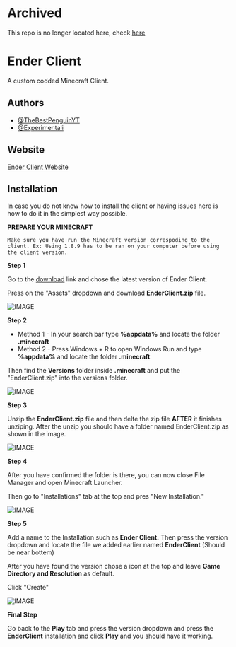 # Archived
This repo is no longer located here, check [here](https://github.com/TsunamiN)



# Ender Client 

A custom codded Minecraft Client.


## Authors

- [@TheBestPenguinYT](https://github.com/TheBestPenguinYT)
- [@Experimentali](https://github.com/Experimentali)


## Website

[Ender Client Website](https://enderclient.ml)


## Installation

In case you do not know how to install the client or having issues here is how to do it in the simplest way possible.

**PREPARE YOUR MINECRAFT**

```Make sure you have run the Minecraft version correspoding to the client. Ex: Using 1.8.9 has to be ran on your computer before using the client version.```

**Step 1**

Go to the [download](https://github.com/Ender-Network/Ender-Client/releases) link and chose the latest version of Ender Client.

Press on the "Assets" dropdown and download **EnderClient.zip** file.

 ![IMAGE](https://cdn.discordapp.com/attachments/949297854739013683/999849580529197107/unknown.png)   

 **Step 2**

* Method 1 - In your search bar type **%appdata%** and locate the folder **.minecraft**
* Method 2 - Press Windows + R to open Windows Run and type **%appdata%** and locate the folder **.minecraft**

Then find the **Versions** folder inside **.minecraft** and put the "EnderClient.zip" into the versions folder.

![IMAGE](https://cdn.discordapp.com/attachments/949297854739013683/999850672205860885/unknown.png)   


**Step 3**

Unzip the **EnderClient.zip** file and then delte the zip file **AFTER** it finishes unziping. After the unzip you should have a folder named EnderClient.zip as shown in the image.

![IMAGE](https://cdn.discordapp.com/attachments/949297854739013683/999851551537508352/unknown.png)


**Step 4**

After you have confirmed the folder is there, you can now close File Manager and open Minecraft Launcher.

Then go to "Installations" tab at the top and pres "New Installation."

![IMAGE](https://cdn.discordapp.com/attachments/949297854739013683/999855378332401794/unknown.png)


**Step 5**

Add a name to the Installation such as **Ender Client.** Then press the version dropdown and locate the file we added earlier named **EnderClient** (Should be near bottem)

After you have found the version chose a icon at the top and leave **Game Directory and Resolution** as default.

Click "Create"

![IMAGE](https://cdn.discordapp.com/attachments/949297854739013683/999855907850698862/unknown.png)


**Final Step**

Go back to the **Play** tab and press the version dropdown and press the **EnderClient** installation and click **Play** and you should have it working.
